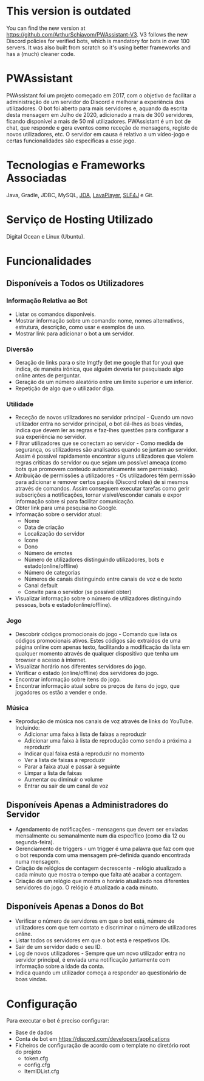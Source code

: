 # This version is outdated
You can find the new version at https://github.com/ArthurSchiavom/PWAssistant-V3. V3 follows the new Discord policies for verified bots, which is mandatory for bots in over 100 servers. It was also built from scratch so it's using better frameworks and has a (much) cleaner code.

# PWAssistant

PWAssistant foi um projeto começado em 2017, com o objetivo de facilitar a administração de um servidor do Discord e melhorar a experiência dos utilizadores. O bot foi aberto para mais servidores e, aquando da escrita desta mensagem em Julho de 2020, adicionado a mais de 300 servidores, ficando disponível a mais de 50 mil utilizadores. PWAssistant é um bot de chat, que responde e gera eventos como receção de mensagens, registo de novos utilizadores, etc. O servidor em causa é relativo a um vídeo-jogo e certas funcionalidades são específicas a esse jogo.

# Tecnologias e Frameworks Associadas

Java, Gradle, JDBC, MySQL, [JDA](https://github.com/DV8FromTheWorld/JDA), [LavaPlayer](https://github.com/sedmelluq/lavaplayer), [SLF4J](http://www.slf4j.org) e Git.

# Serviço de Hosting Utilizado

Digital Ocean e Linux (Ubuntu).

# Funcionalidades

## Disponíveis a Todos os Utilizadores

### Informação Relativa ao Bot

* Listar os comandos disponíveis.
* Mostrar informação sobre um comando: nome, nomes alternativos, estrutura, descrição, como usar e exemplos de uso.
* Mostrar link para adicionar o bot a um servidor.

### Diversão

* Geração de links para o site lmgtfy (let me google that for you) que indica, de maneira irónica, que alguém deveria ter pesquisado algo online antes de perguntar.
* Geração de um número aleatório entre um limite superior e um inferior.
* Repetição de algo que o utilizador diga.

### Utilidade

* Receção de novos utilizadores no servidor principal - Quando um novo utilizador entra no servidor principal, o bot dá-lhes as boas vindas, indica que devem ler as regras e faz-lhes questões para configurar a sua experiência no servidor.
* Filtrar utilizadores que se conectam ao servidor - Como medida de segurança, os utilizadores são analisados quando se juntam ao servidor. Assim é possível rapidamente encontrar alguns utilizadores que violem regras critícas do servidor ou que sejam um possível ameaça (como bots que promovem conteúdo automaticamente sem permissão).
* Atribuição de permissões a utilizadores - Os utilizadores têm permissão para adicionar e remover certos papéis (Discord roles) de si mesmos através de comandos. Assim conseguem executar tarefas como gerir subscrições a notificações, tornar visível/esconder canais e expor informação sobre si para facilitar comunicação.
* Obter link para uma pesquisa no Google.
* Informação sobre o servidor atual: 
  * Nome
  * Data de criação
  * Localização do servidor
  * Ícone
  * Dono
  * Número de emotes
  * Número de utilizadores distinguindo utilizadores, bots e estado(online/offline)
  * Número de categorias
  * Números de canais distinguindo entre canais de voz e de texto
  * Canal default
  * Convite para o servidor (se possível obter)
* Visualizar informação sobre o número de utilizadores distinguindo pessoas, bots e estado(online/offline).

### Jogo

* Descobrir códigos promocionais do jogo - Comando que lista os códigos promocionais ativos. Estes códigos são extraídos de uma página online com apenas texto, facilitando a modificação da lista em qualquer momento através de qualquer dispositivo que tenha um browser e acesso à internet.
* Visualizar horário nos diferentes servidores do jogo.
* Verificar o estado (online/offline) dos servidores do jogo.
* Encontrar informação sobre itens do jogo.
* Encontrar informação atual sobre os preços de itens do jogo, que jogadores os estão a vender e onde.

### Música

* Reprodução de música nos canais de voz através de links do YouTube. Incluindo:
  * Adicionar uma faixa à lista de faixas a reproduzir
  * Adicionar uma faixa à lista de reprodução como sendo a próxima a reproduzir
  * Indicar qual faixa está a reproduzir no momento
  * Ver a lista de faixas a reproduzir
  * Parar a faixa atual e passar à seguinte
  * Limpar a lista de faixas
  * Aumentar ou diminuir o volume
  * Entrar ou sair de um canal de voz

## Disponíveis Apenas a Administradores do Servidor

* Agendamento de notificações - mensagens que devem ser enviadas mensalmente ou semanalmente num dia específico (como dia 12 ou segunda-feira).
* Gerenciamento de triggers - um trigger é uma palavra que faz com que o bot responda com uma mensagem pré-definida quando encontrada numa mensagem.
* Criação de relógios de contagem decrescente - relógio atualizado a cada minuto que mostra o tempo que falta até acabar a contagem.
* Criação de um relógio que mostra o horário atualizado nos diferentes servidores do jogo. O relógio é atualizado a cada minuto.

## Disponíveis Apenas a Donos do Bot

* Verificar o número de servidores em que o bot está, número de utilizadores com que tem contato e discriminar o número de utilizadores online.
* Listar todos os servidores em que o bot está e respetivos IDs.
* Sair de um servidor dado o seu ID.
* Log de novos utilizadores - Sempre que um novo utilizador entra no servidor principal, é enviada uma notificação juntamente com informação sobre a idade da conta.
* Indica quando um utilizador começa a responder ao questionário de boas vindas.

# Configuração

Para executar o bot é preciso configurar:
* Base de dados
* Conta de bot em https://discord.com/developers/applications
* Ficheiros de configuração de acordo com o template no diretório root do projeto
  * token.cfg
  * config.cfg
  * ItemIDList.cfg
